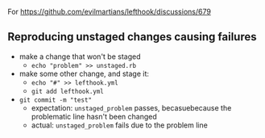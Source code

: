For https://github.com/evilmartians/lefthook/discussions/679

## Reproducing unstaged changes causing failures

- make a change that won't be staged
    - `echo "problem" >> unstaged.rb`
- make some other change, and stage it:
    - `echo "#" >> lefthook.yml`
    - `git add lefthook.yml`
- `git commit -m "test"`
  - expectation: `unstaged_problem` passes, becasuebecause the problematic line hasn't been changed
  - actual: `unstaged_problem` fails due to the problem line


